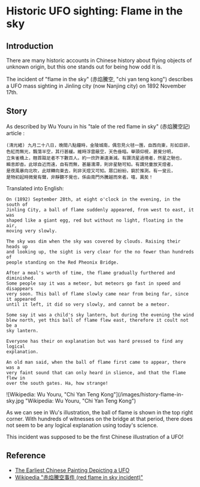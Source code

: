# Historic UFO sighting: Flame in the sky

## Introduction

There are many historic accounts in Chinese history about flying objects of unknown origin, but this one stands out for being how odd it is.

The incident of "flame in the sky" (赤焰騰空, "chi yan teng kong") describes a UFO
mass sighting in Jinling city (now Nanjing city) on 1892 November 17th.

## Story

As described by Wu Youru in his "tale of the red flame in sky" (赤焰騰空記) article :

    (清光緒) 九月二十八日，晚間八點鐘時，金陵城南，偶忽見火毬一團，自西向東，形如巨卵，
    色紅而無光，飄蕩半空，其行甚緩。維時浮雲蔽空，天色昏暗。舉頭仰視，甚覺分明，
    立朱雀橋上，翹首踮足者不下數百人。約一炊許漸遠漸減。有謂流星過境者，然星之馳也，
    瞬息即杳。此球自近而遠，自有而無，甚屬濡滯，則非星馳可知。有謂兒童放天燈者，
    是夜風暴向北吹，此球轉向東去，則非天燈又可知。眾口紛紛，窮於推測。有一叟云，
    是物初起時微覺有聲，非靜聽不覺也，係由南門外騰越而來者。嘻，異矣！

Translated into English:

    On (1892) September 28th, at eight o'clock in the evening, in the south of
    Jinling City, a ball of flame suddenly appeared, from west to east, it was 
    shaped like a giant egg, red but without no light, floating in the air,
    moving very slowly. 
    
    The sky was dim when the sky was covered by clouds. Raising their heads up
    and looking up, the sight is very clear for the no fewer than hundreds of 
    people standing on the Red Pheonix Bridge.
    
    After a meal's worth of time, the flame gradually furthered and diminished.
    Some people say it was a meteor, but meteors go fast in speed and disappears
    very soon. This ball of flame slowly came near from being far, since it appeared
    until it left, it did so very slowly, and cannot be a meteor.

    Some say it was a child's sky lantern, but during the evening the wind
    blew north, yet this ball of flame flew east, therefore it coult not be a
    sky lantern.

    Everyone has their on explanation but was hard pressed to find any logical
    explanation. 
    
    An old man said, when the ball of flame first came to appear, there was a
    very faint sound that can only heard in slience, and that the flame flew in
    over the south gates. Ha, how strange!

![Wikipedia: Wu Youru, "Chi Yan Teng Kong"](/images/history-flame-in-sky.jpg "Wikipedia: Wu Youru, "Chi Yan Teng Kong")

As we can see in Wu's illustration, the ball of flame is shown in the top right
corner. With hundreds of witnesses on the bridge at that period, there does 
not seem to be any logical explanation using today's science.

This incident was supposed to be the first Chinese illustration of a UFO!

## Reference

* [The Earliest Chinese Painting Depicting a UFO](https://www.nspirement.com/2018/10/25/the-earliest-chinese-painting-depicting-a-ufo.html)
* [Wikipedia "赤焰騰空事件 (red flame in sky incident)"](https://zh.wikipedia.org/zh-hk/赤焰騰空事件)
